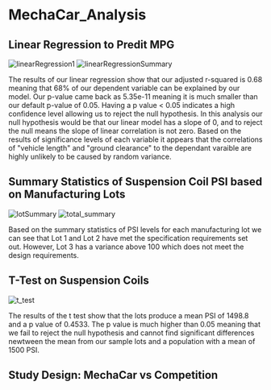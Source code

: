 # MechaCar_Analysis

## Linear Regression to Predit MPG

![linearRegression1](https://user-images.githubusercontent.com/96553988/163744424-1fd85ea9-db71-46d8-84e0-e4def4ffa0ba.png)
![linearRegressionSummary](https://user-images.githubusercontent.com/96553988/163744511-0f6c2cee-d285-4af3-8174-3f3af0808d2a.png)

The results of our linear regression show that our adjusted r-squared is 0.68 meaning that 68% of our dependent variable can be explained by our model.
Our p-value came back as 5.35e-11 meaning it is much smaller than our default p-value of 0.05.
Having a p value < 0.05 indicates a high confidence level allowing us to reject the null hypothesis.
In this analysis our null hypothesis would be that our linear model has a slope of 0, and to reject the null means the slope of linear correlation is not zero.
Based on the results of significance levels of each variable it appears that the correlations of "vehicle length" and "ground clearance" to the dependant varaible are highly unlikely to be caused by random variance.

## Summary Statistics of Suspension Coil PSI based on Manufacturing Lots

![lotSummary](https://user-images.githubusercontent.com/96553988/163745952-b62793dc-ae02-46bf-ba50-1ed9dfb6b73c.png)
![total_summary](https://user-images.githubusercontent.com/96553988/163745954-2b45a710-32d0-436a-8890-346b783a6a53.png)

Based on the summary statistics of PSI levels for each manufacturing lot we can see that Lot 1 and Lot 2 have met the specification requirements set out.
However, Lot 3 has a variance above 100 which does not meet the design requirements.

## T-Test on Suspension Coils

![t_test](https://user-images.githubusercontent.com/96553988/163746442-3c275abe-46a3-449c-9692-fbe40cb3d88a.png)

The results of the t test show that the lots produce a mean PSI of 1498.8 and a p value of 0.4533. 
The p value is much higher than 0.05 meaning that we fail to reject the null hypothesis and cannot find significant differences newtween the mean from our sample lots and a population with a mean of 1500 PSI.

## Study Design: MechaCar vs Competition
